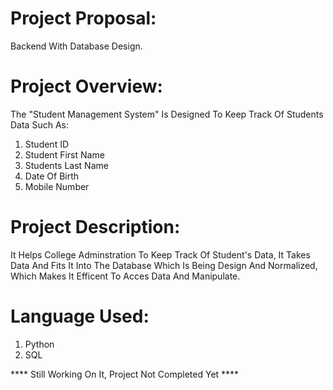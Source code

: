 # Project Proposal:
  Backend With Database Design.

# Project Overview:
  The "Student Management System" Is Designed To Keep Track Of Students Data Such As:
  1. Student ID
  2. Student First Name 
  3. Students Last Name
  4. Date Of Birth
  5. Mobile Number

# Project Description:
  It Helps College Adminstration To Keep Track Of Student's Data, It Takes Data And Fits It Into The Database Which Is Being Design And Normalized, Which Makes It Efficent To       Acces Data And Manipulate.
  
# Language Used:
  1. Python
  2. SQL
  
  
  
  ****  Still Working On It, Project Not Completed Yet  **** 
